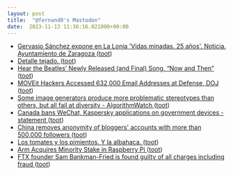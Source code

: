 ```yaml
---
layout: post
title:  "@fernand0's Mastodon"
date:  2023-11-13 11:36:16.021000+00:00
---
```

*  [Gervasio Sánchez expone en La Lonja 'Vidas minadas. 25 años'. Noticia. Ayuntamiento de Zaragoza ](https://www.zaragoza.es/sede/servicio/noticia/32479) ([toot](https://mastodon.social/@fernand0/111403032642768114))
*  [Detalle tejado. ](https://www.flickr.com/photos/fernand0/53303552892) ([toot](https://mastodon.social/@fernand0/111402984245326435))
*  [Hear the Beatles’ Newly Released (and Final) Song, “Now and Then” ](https://www.openculture.com/2023/11/hear-the-beatles-newly-released-and-final-song-now-and-then.htm) ([toot](https://mastodon.social/@fernand0/111402708091171669))
*  [MOVEit Hackers Accessed 632,000 Email Addresses at Defense, DOJ ](https://www.bloomberg.com/news/articles/2023-10-30/hackers-accessed-632-000-email-addresses-at-defense-do) ([toot](https://mastodon.social/@fernand0/111402439318118717))
*  [Some image generators produce more problematic stereotypes than others, but all fail at diversity - AlgorithmWatch ](https://algorithmwatch.org/en/image-generators-stereotypes-diversity) ([toot](https://mastodon.social/@fernand0/111402245109216141))
*  [Canada bans WeChat, Kaspersky applications on government devices -statement ](https://www.reuters.com/technology/canada-bans-wechat-kaspersky-applications-government-devices-statement-2023-10-30) ([toot](https://mastodon.social/@fernand0/111400882924231266))
*  [China removes anonymity of bloggers' accounts with more than 500,000 followers ](https://www.reuters.com/world/china/china-removes-anonymity-bloggers-accounts-with-more-than-500000-followers-2023-10-31) ([toot](https://mastodon.social/@fernand0/111399207871057388))
*  [Los tomates y los pimientos. Y la albahaca. ](https://avecesunafoto.wordpress.com/2023/11/12/los-tomates-y-los-pimientos-y-la-albahaca) ([toot](https://mastodon.social/@fernand0/111399076342636068))
*  [Arm Acquires Minority Stake in Raspberry Pi ](https://www.tomshardware.com/raspberry-pi/arm-acquires-minority-stake-in-raspberry-p) ([toot](https://mastodon.social/@fernand0/111398907645245305))
*  [FTX founder Sam Bankman-Fried is found guilty of all charges including fraud  ](https://www.npr.org/2023/11/03/1210390433/ftx-founder-sam-bankman-fried-is-found-guilty-of-all-charges-including-fraud) ([toot](https://mastodon.social/@fernand0/111398759155033250))
